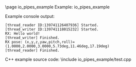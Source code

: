 \page io_pipes_example Example: io_pipes_example

Example console output:

```
[thread_reader ID:139741126407936] Started.
[thread_writer ID:139741118015232] Started.
RX: Hello world!
[thread_writer] Finished.
RX pose: (x,y,z,yaw,pitch,roll)=(1.0000,2.0000,3.0000,5.73deg,11.46deg,17.19deg)
[thread_reader] Finished.
```

C++ example source code:
\include io_pipes_example/test.cpp
